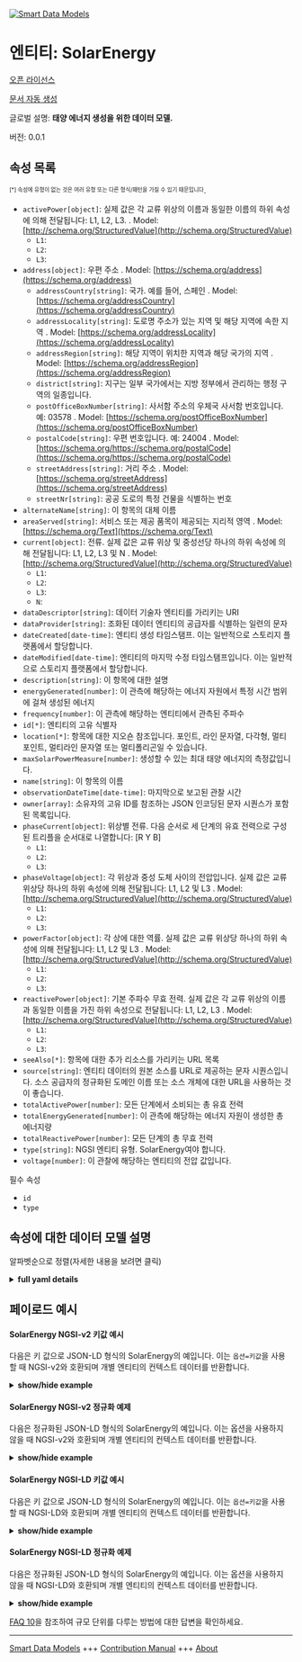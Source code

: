 <!-- 10-Header -->    
[![Smart Data Models](https://smartdatamodels.org/wp-content/uploads/2022/01/SmartDataModels_logo.png "Logo")](https://smartdatamodels.org)    
엔티티: SolarEnergy    
================<!-- /10-Header -->    
<!-- 15-License -->    
[오픈 라이선스](https://github.com/smart-data-models//dataModel.Energy/blob/master/SolarEnergy/LICENSE.md)    
[문서 자동 생성](https://docs.google.com/presentation/d/e/2PACX-1vTs-Ng5dIAwkg91oTTUdt8ua7woBXhPnwavZ0FxgR8BsAI_Ek3C5q97Nd94HS8KhP-r_quD4H0fgyt3/pub?start=false&loop=false&delayms=3000#slide=id.gb715ace035_0_60)    
<!-- /15-License -->    
<!-- 20-Description -->    
글로벌 설명: **태양 에너지 생성을 위한 데이터 모델.**    
버전: 0.0.1    
<!-- /20-Description -->    
<!-- 30-PropertiesList -->    
## 속성 목록    
<sup><sub>[*] 속성에 유형이 없는 것은 여러 유형 또는 다른 형식/패턴을 가질 수 있기 때문입니다</sub></sup>.    
- `activePower[object]`: 실제 값은 각 교류 위상의 이름과 동일한 이름의 하위 속성에 의해 전달됩니다: L1, L2, L3.  . Model: [http://schema.org/StructuredValue](http://schema.org/StructuredValue)	- `L1`:       
	- `L2`:       
	- `L3`:       
- `address[object]`: 우편 주소  . Model: [https://schema.org/address](https://schema.org/address)	- `addressCountry[string]`: 국가. 예를 들어, 스페인  . Model: [https://schema.org/addressCountry](https://schema.org/addressCountry)    
	- `addressLocality[string]`: 도로명 주소가 있는 지역 및 해당 지역에 속한 지역  . Model: [https://schema.org/addressLocality](https://schema.org/addressLocality)    
	- `addressRegion[string]`: 해당 지역이 위치한 지역과 해당 국가의 지역  . Model: [https://schema.org/addressRegion](https://schema.org/addressRegion)    
	- `district[string]`: 지구는 일부 국가에서는 지방 정부에서 관리하는 행정 구역의 일종입니다.      
	- `postOfficeBoxNumber[string]`: 사서함 주소의 우체국 사서함 번호입니다. 예: 03578  . Model: [https://schema.org/postOfficeBoxNumber](https://schema.org/postOfficeBoxNumber)    
	- `postalCode[string]`: 우편 번호입니다. 예: 24004  . Model: [https://schema.org/https://schema.org/postalCode](https://schema.org/https://schema.org/postalCode)    
	- `streetAddress[string]`: 거리 주소  . Model: [https://schema.org/streetAddress](https://schema.org/streetAddress)    
	- `streetNr[string]`: 공공 도로의 특정 건물을 식별하는 번호      
- `alternateName[string]`: 이 항목의 대체 이름  - `areaServed[string]`: 서비스 또는 제공 품목이 제공되는 지리적 영역  . Model: [https://schema.org/Text](https://schema.org/Text)- `current[object]`: 전류. 실제 값은 교류 위상 및 중성선당 하나의 하위 속성에 의해 전달됩니다: L1, L2, L3 및 N  . Model: [http://schema.org/StructuredValue](http://schema.org/StructuredValue)	- `L1`:       
	- `L2`:       
	- `L3`:       
	- `N`:       
- `dataDescriptor[string]`: 데이터 기술자 엔티티를 가리키는 URI  - `dataProvider[string]`: 조화된 데이터 엔티티의 공급자를 식별하는 일련의 문자  - `dateCreated[date-time]`: 엔티티 생성 타임스탬프. 이는 일반적으로 스토리지 플랫폼에서 할당합니다.  - `dateModified[date-time]`: 엔티티의 마지막 수정 타임스탬프입니다. 이는 일반적으로 스토리지 플랫폼에서 할당합니다.  - `description[string]`: 이 항목에 대한 설명  - `energyGenerated[number]`: 이 관측에 해당하는 에너지 자원에서 특정 시간 범위에 걸쳐 생성된 에너지  - `frequency[number]`: 이 관측에 해당하는 엔티티에서 관측된 주파수  - `id[*]`: 엔티티의 고유 식별자  - `location[*]`: 항목에 대한 지오숀 참조입니다. 포인트, 라인 문자열, 다각형, 멀티포인트, 멀티라인 문자열 또는 멀티폴리곤일 수 있습니다.  - `maxSolarPowerMeasure[number]`: 생성할 수 있는 최대 태양 에너지의 측정값입니다.  - `name[string]`: 이 항목의 이름  - `observationDateTime[date-time]`: 마지막으로 보고된 관찰 시간  - `owner[array]`: 소유자의 고유 ID를 참조하는 JSON 인코딩된 문자 시퀀스가 포함된 목록입니다.  - `phaseCurrent[object]`: 위상별 전류. 다음 순서로 세 단계의 유효 전력으로 구성된 트리플을 순서대로 나열합니다: [R Y B]  	- `L1`:       
	- `L2`:       
	- `L3`:       
- `phaseVoltage[object]`: 각 위상과 중성 도체 사이의 전압입니다. 실제 값은 교류 위상당 하나의 하위 속성에 의해 전달됩니다: L1, L2 및 L3  . Model: [http://schema.org/StructuredValue](http://schema.org/StructuredValue)	- `L1`:       
	- `L2`:       
	- `L3`:       
- `powerFactor[object]`: 각 상에 대한 역률. 실제 값은 교류 위상당 하나의 하위 속성에 의해 전달됩니다: L1, L2 및 L3  . Model: [http://schema.org/StructuredValue](http://schema.org/StructuredValue)	- `L1`:       
	- `L2`:       
	- `L3`:       
- `reactivePower[object]`: 기본 주파수 무효 전력. 실제 값은 각 교류 위상의 이름과 동일한 이름을 가진 하위 속성으로 전달됩니다: L1, L2, L3  . Model: [http://schema.org/StructuredValue](http://schema.org/StructuredValue)	- `L1`:       
	- `L2`:       
	- `L3`:       
- `seeAlso[*]`: 항목에 대한 추가 리소스를 가리키는 URL 목록  - `source[string]`: 엔티티 데이터의 원본 소스를 URL로 제공하는 문자 시퀀스입니다. 소스 공급자의 정규화된 도메인 이름 또는 소스 개체에 대한 URL을 사용하는 것이 좋습니다.  - `totalActivePower[number]`: 모든 단계에서 소비되는 총 유효 전력  - `totalEnergyGenerated[number]`: 이 관측에 해당하는 에너지 자원이 생성한 총 에너지량  - `totalReactivePower[number]`: 모든 단계의 총 무효 전력  - `type[string]`: NGSI 엔티티 유형. SolarEnergy여야 합니다.  - `voltage[number]`: 이 관찰에 해당하는 엔티티의 전압 값입니다.  <!-- /30-PropertiesList -->    
<!-- 35-RequiredProperties -->    
필수 속성    
- `id`  - `type`  <!-- /35-RequiredProperties -->    
<!-- 40-RequiredProperties -->    
<!-- /40-RequiredProperties -->    
<!-- 50-DataModelHeader -->    
## 속성에 대한 데이터 모델 설명    
알파벳순으로 정렬(자세한 내용을 보려면 클릭)    
<!-- /50-DataModelHeader -->    
<!-- 60-ModelYaml -->    
<details><summary><strong>full yaml details</strong></summary>      
```yaml    
SolarEnergy:      
  description: A Data Model for Solar Energy generation.      
  properties:      
    activePower:      
      description: 'The actual values will beconveyed by subproperties which names will be equal to the name of each of the alternating current phases: L1, L2, L3. '      
      properties:      
        L1:      
          type: number      
        L2:      
          type: number      
        L3:      
          type: number      
      type: object      
      x-ngsi:      
        model: http://schema.org/StructuredValue      
        type: Property      
        units: watt (W).Active power consumed per phase      
    address:      
      description: The mailing address      
      properties:      
        addressCountry:      
          description: 'The country. For example, Spain'      
          type: string      
          x-ngsi:      
            model: https://schema.org/addressCountry      
            type: Property      
        addressLocality:      
          description: 'The locality in which the street address is, and which is in the region'      
          type: string      
          x-ngsi:      
            model: https://schema.org/addressLocality      
            type: Property      
        addressRegion:      
          description: 'The region in which the locality is, and which is in the country'      
          type: string      
          x-ngsi:      
            model: https://schema.org/addressRegion      
            type: Property      
        district:      
          description: 'A district is a type of administrative division that, in some countries, is managed by the local government'      
          type: string      
          x-ngsi:      
            type: Property      
        postOfficeBoxNumber:      
          description: 'The post office box number for PO box addresses. For example, 03578'      
          type: string      
          x-ngsi:      
            model: https://schema.org/postOfficeBoxNumber      
            type: Property      
        postalCode:      
          description: 'The postal code. For example, 24004'      
          type: string      
          x-ngsi:      
            model: https://schema.org/https://schema.org/postalCode      
            type: Property      
        streetAddress:      
          description: The street address      
          type: string      
          x-ngsi:      
            model: https://schema.org/streetAddress      
            type: Property      
        streetNr:      
          description: Number identifying a specific property on a public street      
          type: string      
          x-ngsi:      
            type: Property      
      type: object      
      x-ngsi:      
        model: https://schema.org/address      
        type: Property      
    alternateName:      
      description: An alternative name for this item      
      type: string      
      x-ngsi:      
        type: Property      
    areaServed:      
      description: The geographic area where a service or offered item is provided      
      type: string      
      x-ngsi:      
        model: https://schema.org/Text      
        type: Property      
    current:      
      description: 'Electrical current. The actual values will be conveyed by one subproperty per alternating current phase and the neutral wire: L1, L2, L3 and N'      
      properties:      
        L1:      
          type: number      
        L2:      
          type: number      
        L3:      
          type: number      
        N:      
          type: number      
      type: object      
      x-ngsi:      
        model: http://schema.org/StructuredValue      
        type: Property      
        units: Ampers (A)      
    dataDescriptor:      
      description: URI pointing to the data-descriptor entity      
      type: string      
      x-ngsi:      
        type: Relationship      
    dataProvider:      
      description: A sequence of characters identifying the provider of the harmonised data entity      
      type: string      
      x-ngsi:      
        type: Property      
    dateCreated:      
      description: Entity creation timestamp. This will usually be allocated by the storage platform      
      format: date-time      
      type: string      
      x-ngsi:      
        type: Property      
    dateModified:      
      description: Timestamp of the last modification of the entity. This will usually be allocated by the storage platform      
      format: date-time      
      type: string      
      x-ngsi:      
        type: Property      
    description:      
      description: A description of this item      
      type: string      
      x-ngsi:      
        type: Property      
    energyGenerated:      
      description: Energy generated over a specific time range from the energy resource corresponding to this observation      
      type: number      
      x-ngsi:      
        type: Property      
    frequency:      
      description: Frequency observed from the entity corresponding to this observation      
      type: number      
      x-ngsi:      
        type: Property      
    id:      
      anyOf:      
        - description: Identifier format of any NGSI entity      
          maxLength: 256      
          minLength: 1      
          pattern: ^[\w\-\.\{\}\$\+\*\[\]`|~^@!,:\\]+$      
          type: string      
          x-ngsi:      
            type: Property      
        - description: Identifier format of any NGSI entity      
          format: uri      
          type: string      
          x-ngsi:      
            type: Property      
      description: Unique identifier of the entity      
      x-ngsi:      
        type: Property      
    location:      
      description: 'Geojson reference to the item. It can be Point, LineString, Polygon, MultiPoint, MultiLineString or MultiPolygon'      
      oneOf:      
        - description: Geojson reference to the item. Point      
          properties:      
            bbox:      
              items:      
                type: number      
              minItems: 4      
              type: array      
            coordinates:      
              items:      
                type: number      
              minItems: 2      
              type: array      
            type:      
              enum:      
                - Point      
              type: string      
          required:      
            - type      
            - coordinates      
          title: GeoJSON Point      
          type: object      
          x-ngsi:      
            type: GeoProperty      
        - description: Geojson reference to the item. LineString      
          properties:      
            bbox:      
              items:      
                type: number      
              minItems: 4      
              type: array      
            coordinates:      
              items:      
                items:      
                  type: number      
                minItems: 2      
                type: array      
              minItems: 2      
              type: array      
            type:      
              enum:      
                - LineString      
              type: string      
          required:      
            - type      
            - coordinates      
          title: GeoJSON LineString      
          type: object      
          x-ngsi:      
            type: GeoProperty      
        - description: Geojson reference to the item. Polygon      
          properties:      
            bbox:      
              items:      
                type: number      
              minItems: 4      
              type: array      
            coordinates:      
              items:      
                items:      
                  items:      
                    type: number      
                  minItems: 2      
                  type: array      
                minItems: 4      
                type: array      
              type: array      
            type:      
              enum:      
                - Polygon      
              type: string      
          required:      
            - type      
            - coordinates      
          title: GeoJSON Polygon      
          type: object      
          x-ngsi:      
            type: GeoProperty      
        - description: Geojson reference to the item. MultiPoint      
          properties:      
            bbox:      
              items:      
                type: number      
              minItems: 4      
              type: array      
            coordinates:      
              items:      
                items:      
                  type: number      
                minItems: 2      
                type: array      
              type: array      
            type:      
              enum:      
                - MultiPoint      
              type: string      
          required:      
            - type      
            - coordinates      
          title: GeoJSON MultiPoint      
          type: object      
          x-ngsi:      
            type: GeoProperty      
        - description: Geojson reference to the item. MultiLineString      
          properties:      
            bbox:      
              items:      
                type: number      
              minItems: 4      
              type: array      
            coordinates:      
              items:      
                items:      
                  items:      
                    type: number      
                  minItems: 2      
                  type: array      
                minItems: 2      
                type: array      
              type: array      
            type:      
              enum:      
                - MultiLineString      
              type: string      
          required:      
            - type      
            - coordinates      
          title: GeoJSON MultiLineString      
          type: object      
          x-ngsi:      
            type: GeoProperty      
        - description: Geojson reference to the item. MultiLineString      
          properties:      
            bbox:      
              items:      
                type: number      
              minItems: 4      
              type: array      
            coordinates:      
              items:      
                items:      
                  items:      
                    items:      
                      type: number      
                    minItems: 2      
                    type: array      
                  minItems: 4      
                  type: array      
                type: array      
              type: array      
            type:      
              enum:      
                - MultiPolygon      
              type: string      
          required:      
            - type      
            - coordinates      
          title: GeoJSON MultiPolygon      
          type: object      
          x-ngsi:      
            type: GeoProperty      
      x-ngsi:      
        type: GeoProperty      
    maxSolarPowerMeasure:      
      description: A measure of maximum solar energy that can be generated      
      type: number      
      x-ngsi:      
        type: Property      
    name:      
      description: The name of this item      
      type: string      
      x-ngsi:      
        type: Property      
    observationDateTime:      
      description: Last reported time of observation      
      format: date-time      
      type: string      
      x-ngsi:      
        type: Property      
    owner:      
      description: A List containing a JSON encoded sequence of characters referencing the unique Ids of the owner(s)      
      items:      
        anyOf:      
          - description: Identifier format of any NGSI entity      
            maxLength: 256      
            minLength: 1      
            pattern: ^[\w\-\.\{\}\$\+\*\[\]`|~^@!,:\\]+$      
            type: string      
            x-ngsi:      
              type: Property      
          - description: Identifier format of any NGSI entity      
            format: uri      
            type: string      
            x-ngsi:      
              type: Property      
        description: Unique identifier of the entity      
        x-ngsi:      
          type: Property      
      type: array      
      x-ngsi:      
        type: Property      
    phaseCurrent:      
      description: 'Current per phase. Ordered triple comprising of active power from three phases in the following order: [R Y B]'      
      properties:      
        L1:      
          type: number      
        L2:      
          type: number      
        L3:      
          type: number      
      type: object      
      x-ngsi:      
        type: Property      
    phaseVoltage:      
      description: 'The voltage between each phase and neutral conductor. The actual values will be conveyed by one subproperty per alternating current phase: L1, L2 and L3'      
      properties:      
        L1:      
          minimum: 0      
          type: number      
        L2:      
          minimum: 0      
          type: number      
        L3:      
          minimum: 0      
          type: number      
      type: object      
      x-ngsi:      
        model: http://schema.org/StructuredValue      
        type: Property      
        units: Volts (V)      
    powerFactor:      
      description: 'Power factor for each phase. The actual values will be conveyed by one subproperty per alternating current phase: L1, L2 and L3'      
      properties:      
        L1:      
          maximum: 1      
          minimum: -1      
          type: number      
        L2:      
          maximum: 1      
          minimum: -1      
          type: number      
        L3:      
          maximum: 1      
          minimum: -1      
          type: number      
      type: object      
      x-ngsi:      
        model: http://schema.org/StructuredValue      
        type: Property      
        units: -1 to +1      
    reactivePower:      
      description: 'Fundamental frequency reactive power. The actual values will be conveyed by subproperties whose names will be equal to the name of each of the alternating current phases: L1, L2, L3'      
      properties:      
        L1:      
          type: number      
        L2:      
          type: number      
        L3:      
          type: number      
      type: object      
      x-ngsi:      
        model: http://schema.org/StructuredValue      
        type: Property      
        units: volts-ampere-reactive (VAr)      
    seeAlso:      
      description: list of uri pointing to additional resources about the item      
      oneOf:      
        - items:      
            format: uri      
            type: string      
          minItems: 1      
          type: array      
        - format: uri      
          type: string      
      x-ngsi:      
        type: Property      
    source:      
      description: 'A sequence of characters giving the original source of the entity data as a URL. Recommended to be the fully qualified domain name of the source provider, or the URL to the source object'      
      type: string      
      x-ngsi:      
        type: Property      
    totalActivePower:      
      description: Total active power consumed by all phases      
      type: number      
      x-ngsi:      
        type: Property      
    totalEnergyGenerated:      
      description: Total energy generated by the energy resource corresponding to this observation      
      type: number      
      x-ngsi:      
        type: Property      
    totalReactivePower:      
      description: Total reactive power for all phases      
      type: number      
      x-ngsi:      
        type: Property      
    type:      
      description: NGSI Entity type. It has to be SolarEnergy      
      enum:      
        - SolarEnergy      
      type: string      
      x-ngsi:      
        type: Property      
    voltage:      
      description: The value of Voltage in the entity corresponding to this observation      
      type: number      
      x-ngsi:      
        type: Property      
  required:      
    - id      
    - type      
  type: object      
  x-derived-from: https://voc.iudx.org.in/SolarEnergy      
  x-disclaimer: 'Redistribution and use in source and binary forms, with or without modification, are permitted  provided that the license conditions are met. Copyleft (c) 2022 Contributors to Smart Data Models Program'      
  x-license-url: https://github.com/smart-data-models/dataModel.Energy/blob/master/SolarEnergy/LICENSE.md      
  x-model-schema: https://smart-data-models.github.io/dataModel.Energy/SolarEnergy/schema.json      
  x-model-tags: IUDX      
  x-version: 0.0.1      
```    
</details>      
<!-- /60-ModelYaml -->    
<!-- 70-MiddleNotes -->    
<!-- /70-MiddleNotes -->    
<!-- 80-Examples -->    
## 페이로드 예시    
#### SolarEnergy NGSI-v2 키값 예시    
다음은 키 값으로 JSON-LD 형식의 SolarEnergy의 예입니다. 이는 `옵션=키값`을 사용할 때 NGSI-v2와 호환되며 개별 엔티티의 컨텍스트 데이터를 반환합니다.    
<details><summary><strong>show/hide example</strong></summary>      
```json  
{  
  "id": "urn:ngsi-ld:SolarEnergy:id:BHDU:88967916",  
  "type": "SolarEnergy",  
  "activePower": {  
    "L1": 36,  
    "L2": 35.1,  
    "L3": 35.6  
  },  
  "address": {  
    "addressCountry": "India",  
    "addressLocality": "New Delhi",  
    "addressRegion": "Delhi",  
    "postOfficeBoxNumber": "",  
    "postalCode": "110001",  
    "streetAddress": "Jai Singh Marg, Hanuman Road Area, Connaught Place"  
  },  
  "alternateName": "Solar energy source 1",  
  "areaServed": "",  
  "current": {  
    "L1": 1.2,  
    "L2": 1.2,  
    "L3": 1.3,  
    "N": 0.7  
  },  
  "dataDescriptor": "urn:ngsi-ld:SolarEnergy:dataDescriptor:TTTK:11491249",  
  "dataProvider": "",  
  "dateCreated": "2022-01-10T01:49:09Z",  
  "dateModified": "2022-01-10T01:50:52Z",  
  "description": "Solar energy source 1",  
  "energyGenerated": 766.1,  
  "frequency": 50,  
  "location": {  
    "coordinates": [  
      -35.589575,  
      -78.339812  
    ],  
    "type": "Point"  
  },  
  "maxSolarPowerMeasure": 989.8,  
  "name": "Solar Energy measured at resource 1",  
  "observationDateTime": "2022-01-20T20:02:52Z",  
  "owner": [  
    "urn:ngsi-ld:SolarEnergy:items:DACI:25767721",  
    "urn:ngsi-ld:SolarEnergy:items:YVQJ:55840840"  
  ],  
  "phaseCurrent": {  
    "L1": 111.5,  
    "L2": 109.3,  
    "L3": 111.0  
  },  
  "phaseVoltage": {  
    "L1": 120.5,  
    "L2": 116.4,  
    "L3": 119.8  
  },  
  "powerFactor": {  
    "L1": 0.7,  
    "L2": 0.7,  
    "L3": 0.5  
  },  
  "reactivePower": {  
    "L1": 108.1,  
    "L2": 107.0,  
    "L3": 106.5  
  },  
  "seeAlso": [  
    "urn:ngsi-ld:SolarEnergy:items:XREG:08856151"  
  ],  
  "source": "",  
  "totalActivePower": 873.9,  
  "totalEnergyGenerated": 527.6,  
  "totalReactivePower": 8690,  
  "voltage": 122.0  
}  
```  
</details>    
#### SolarEnergy NGSI-v2 정규화 예제    
다음은 정규화된 JSON-LD 형식의 SolarEnergy의 예입니다. 이는 옵션을 사용하지 않을 때 NGSI-v2와 호환되며 개별 엔티티의 컨텍스트 데이터를 반환합니다.    
<details><summary><strong>show/hide example</strong></summary>      
```json  
{  
  "id": "urn:ngsi-ld:SolarEnergy:id:BHDU:88967916",  
  "type": "SolarEnergy",  
  "location": {  
    "type": "geo:json",  
    "value": {  
      "type": "Point",  
      "coordinates": [  
        -35.589575,  
        -78.339812  
      ]  
    }  
  },  
  "address": {  
    "type": "StructuredValue",  
    "value": {  
      "streetAddress": "Jai Singh Marg, Hanuman Road Area, Connaught Place",  
      "addressLocality": "New Delhi",  
      "addressRegion": "Delhi",  
      "addressCountry": "India",  
      "postalCode": "110001",  
      "postOfficeBoxNumber": ""  
    }  
  },  
  "areaServed": {  
    "type": "Text",  
    "value": ""  
  },  
  "dateCreated": {  
    "type": "DateTime",  
    "value": "2022-01-10T01:49:09Z"  
  },  
  "dateModified": {  
    "type": "DateTime",  
    "value": "2022-01-10T01:50:52Z"  
  },  
  "source": {  
    "type": "Text",  
    "value": ""  
  },  
  "name": {  
    "type": "Text",  
    "value": "Solar Energy measured at resource 1"  
  },  
  "alternateName": {  
    "type": "Text",  
    "value": "Solar energy source 1"  
  },  
  "description": {  
    "type": "Text",  
    "value": "Solar energy source 1"  
  },  
  "dataProvider": {  
    "type": "Text",  
    "value": ""  
  },  
  "owner": {  
    "type": "StructuredValue",  
    "value": [  
      "urn:ngsi-ld:SolarEnergy:items:DACI:25767721",  
      "urn:ngsi-ld:SolarEnergy:items:YVQJ:55840840"  
    ]  
  },  
  "seeAlso": {  
    "type": "StructuredValue",  
    "value": [  
      "urn:ngsi-ld:SolarEnergy:items:XREG:08856151"  
    ]  
  },  
  "totalActivePower": {  
    "type": "Number",  
    "value": 873.9  
  },  
  "phaseCurrent": {  
    "type": "StructuredValue",  
    "value": {  
      "L1": 111.5,  
      "L2": 109.3,  
      "L3": 111.0  
    }  
  },  
  "reactivePower": {  
    "type": "StructuredValue",  
    "value": {  
      "L1": 108.1,  
      "L2": 107.0,  
      "L3": 106.5  
    }  
  },  
  "voltage": {  
    "type": "Number",  
    "value": 122.0  
  },  
  "powerFactor": {  
    "type": "StructuredValue",  
    "value": {  
      "L1": 0.7,  
      "L2": 0.7,  
      "L3": 0.5  
    }  
  },  
  "current": {  
    "type": "StructuredValue",  
    "value": {  
      "L1": 1.2,  
      "L2": 1.2,  
      "L3": 1.3,  
      "N": 0.7  
    }  
  },  
  "totalReactivePower": {  
    "type": "Number",  
    "value": 110.8  
  },  
  "phaseVoltage": {  
    "type": "StructuredValue",  
    "value": {  
      "L1": 120.5,  
      "L2": 116.4,  
      "L3": 119.8  
    }  
  },  
  "activePower": {  
    "type": "StructuredValue",  
    "value": {  
      "L1": 17.3,  
      "L2": 19.5,  
      "L3": 20.4  
    }  
  },  
  "dataDescriptor": {  
    "type": "Text",  
    "value": "urn:ngsi-ld:SolarEnergy:dataDescriptor:TTTK:11491249"  
  },  
  "energyGenerated": {  
    "type": "Number",  
    "value": 766.1  
  },  
  "maxSolarPowerMeasure": {  
    "type": "Number",  
    "value": 989.8  
  },  
  "frequency": {  
    "type": "Number",  
    "value": 50  
  },  
  "totalEnergyGenerated": {  
    "type": "Number",  
    "value": 527.6  
  },  
  "observationDateTime": {  
    "type": "DateTime",  
    "value": "2022-01-20T20:02:52Z"  
  }  
}  
```  
</details>    
#### SolarEnergy NGSI-LD 키값 예시    
다음은 키 값으로 JSON-LD 형식의 SolarEnergy의 예입니다. 이는 `옵션=키값`을 사용할 때 NGSI-LD와 호환되며 개별 엔티티의 컨텍스트 데이터를 반환합니다.    
<details><summary><strong>show/hide example</strong></summary>      
```json  
{  
  "id": "urn:ngsi-ld:SolarEnergy:id:BHDU:88967916",  
  "type": "SolarEnergy",  
  "activePower": {  
    "L1": 17.3,  
    "L2": 19.5,  
    "L3": 20.4  
  },  
  "address": {  
    "addressCountry": "India",  
    "addressLocality": "New Delhi",  
    "addressRegion": "Delhi",  
    "postOfficeBoxNumber": "",  
    "postalCode": "110001",  
    "streetAddress": "Jai Singh Marg, Hanuman Road Area, Connaught Place"  
  },  
  "alternateName": "Solar energy source 1",  
  "areaServed": "",  
  "current": {  
    "L1": 1.2,  
    "L2": 1.2,  
    "L3": 1.3,  
    "N": 0.7  
  },  
  "dataDescriptor": "urn:ngsi-ld:SolarEnergy:dataDescriptor:TTTK:11491249",  
  "dataProvider": "",  
  "dateCreated": "2022-01-10T01:49:09Z",  
  "dateModified": "2022-01-10T01:50:52Z",  
  "description": "Solar energy source 1",  
  "energyGenerated": 766.1,  
  "frequency": 50,  
  "location": {  
    "coordinates": [  
      -35.589575,  
      -78.339812  
    ],  
    "type": "Point"  
  },  
  "maxSolarPowerMeasure": 989.8,  
  "name": "Solar Energy measured at resource 1",  
  "observationDateTime": "2022-01-20T20:02:52Z",  
  "owner": [  
    "urn:ngsi-ld:SolarEnergy:items:DACI:25767721",  
    "urn:ngsi-ld:SolarEnergy:items:YVQJ:55840840"  
  ],  
  "phaseCurrent": {  
    "L1": 111.5,  
    "L2": 109.3,  
    "L3": 111.0  
  },  
  "phaseVoltage": {  
    "L1": 120.5,  
    "L2": 116.4,  
    "L3": 119.8  
  },  
  "powerFactor": {  
    "L1": 0.7,  
    "L2": 0.7,  
    "L3": 0.5  
  },  
  "reactivePower": {  
    "L1": 108.1,  
    "L2": 107.0,  
    "L3": 106.5  
  },  
  "seeAlso": [  
    "urn:ngsi-ld:SolarEnergy:items:XREG:08856151"  
  ],  
  "source": "",  
  "totalActivePower": 873.9,  
  "totalEnergyGenerated": 527.6,  
  "totalReactivePower": 110.8,  
  "voltage": 122.0,  
  "@context": [  
    "https://smart-data-models.github.io/dataModel.Energy/context.jsonld",  
    "https://raw.githubusercontent.com/smart-data-models/dataModel.Energy/master/context.jsonld"  
  ]  
}  
```  
</details>    
#### SolarEnergy NGSI-LD 정규화 예제    
다음은 정규화된 JSON-LD 형식의 SolarEnergy의 예입니다. 이는 옵션을 사용하지 않을 때 NGSI-LD와 호환되며 개별 엔티티의 컨텍스트 데이터를 반환합니다.    
<details><summary><strong>show/hide example</strong></summary>      
```json  
{  
  "id": "urn:ngsi-ld:SolarEnergy:id:BHDU:88967916",  
  "type": "SolarEnergy",  
  "location": {  
    "type": "GeoProperty",  
    "value": {  
      "type": "Point",  
      "coordinates": [[  
        -35.589575,  
        -78.339812  
      ]]  
    }  
  },  
  "address": {  
    "type": "Property",  
    "value": {  
      "streetAddress": "Jai Singh Marg, Hanuman Road Area, Connaught Place",  
      "addressLocality": "New Delhi",  
      "addressRegion": "Delhi",  
      "addressCountry": "India",  
      "postalCode": "110001",  
      "postOfficeBoxNumber": ""  
    }  
  },  
  "areaServed": {  
    "type": "Property",  
    "value": ""  
  },  
  "dateCreated": {  
    "type": "Property",  
    "value": {  
      "@type": "DateTime",  
      "@value": "2022-01-10T01:49:09Z"  
    }  
  },  
  "dateModified": {  
    "type": "Property",  
    "value": {  
      "@type": "DateTime",  
      "@value": "2022-01-10T01:50:52Z"  
    }  
  },  
  "source": {  
    "type": "Property",  
    "value": ""  
  },  
  "name": {  
    "type": "Property",  
    "value": "Solar Energy measured at resource 1"  
  },  
  "alternateName": {  
    "type": "Property",  
    "value": "Solar energy source 1"  
  },  
  "description": {  
    "type": "Property",  
    "value": "Solar energy source 1"  
  },  
  "dataProvider": {  
    "type": "Property",  
    "value": ""  
  },  
  "owner": {  
    "type": "Property",  
    "value": [  
      "urn:ngsi-ld:SolarEnergy:items:DACI:25767721",  
      "urn:ngsi-ld:SolarEnergy:items:YVQJ:55840840"  
    ]  
  },  
  "seeAlso": {  
    "type": "Property",  
    "value": [  
      "urn:ngsi-ld:SolarEnergy:items:XREG:08856151"  
    ]  
  },  
  "totalActivePower": {  
    "type": "Property",  
    "value": 873.9  
  },  
  "phaseCurrent": {  
    "type": "Property",  
    "value": {  
      "L1": 111.5,  
      "L2": 109.3,  
      "L3": 111.0  
    }  
  },  
  "reactivePower": {  
    "type": "Property",  
    "value": {  
      "L1": 108.1,  
      "L2": 107.0,  
      "L3": 106.5  
    }  
  },  
  "voltage": {  
    "type": "Property",  
    "value": 122.0  
  },  
  "powerFactor": {  
    "type": "Property",  
    "value": {  
      "L1": 0.7,  
      "L2": 0.7,  
      "L3": 0.5  
    }  
  },  
  "current": {  
    "type": "Property",  
    "value": {  
      "L1": 1.2,  
      "L2": 1.2,  
      "L3": 1.3,  
      "N": 0.7  
    }  
  },  
  "totalReactivePower": {  
    "type": "Property",  
    "value": 110.8  
  },  
  "phaseVoltage": {  
    "type": "Property",  
    "value": {  
      "L1": 120.5,  
      "L2": 116.4,  
      "L3": 119.8  
    }  
  },  
  "activePower": {  
    "type": "Property",  
    "value": {  
      "L1": 17.3,  
      "L2": 19.5,  
      "L3": 20.4  
    }  
  },  
  "dataDescriptor": {  
    "type": "Relationship",  
    "object": "urn:ngsi-ld:SolarEnergy:dataDescriptor:TTTK:11491249"  
  },  
  "energyGenerated": {  
    "type": "Property",  
    "value": 766.1  
  },  
  "maxSolarPowerMeasure": {  
    "type": "Property",  
    "value": 989.8  
  },  
  "frequency": {  
    "type": "Property",  
    "value": 50  
  },  
  "totalEnergyGenerated": {  
    "type": "Property",  
    "value": 527.6  
  },  
  "observationDateTime": {  
    "type": "Property",  
    "value": {  
      "@type": "DateTime",  
      "@value": "2022-01-20T20:02:52Z"  
    }  
  },  
  "@context": [  
    "https://smart-data-models.github.io/dataModel.Energy/context.jsonld"  
  ]  
}  
```  
</details><!-- /80-Examples -->    
<!-- 90-FooterNotes -->    
<!-- /90-FooterNotes -->    
<!-- 95-Units -->    
[FAQ 10](https://smartdatamodels.org/index.php/faqs/)을 참조하여 규모 단위를 다루는 방법에 대한 답변을 확인하세요.    
<!-- /95-Units -->    
<!-- 97-LastFooter -->    
---    
[Smart Data Models](https://smartdatamodels.org) +++ [Contribution Manual](https://bit.ly/contribution_manual) +++ [About](https://bit.ly/Introduction_SDM)<!-- /97-LastFooter -->    
